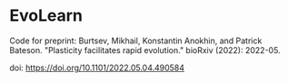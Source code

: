 # EvoLearn
Code for preprint: Burtsev, Mikhail, Konstantin Anokhin, and Patrick Bateson. "Plasticity facilitates rapid evolution." bioRxiv (2022): 2022-05.

doi: https://doi.org/10.1101/2022.05.04.490584
